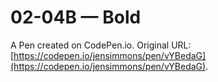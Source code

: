 # 02-04B — Bold

A Pen created on CodePen.io. Original URL: [https://codepen.io/jensimmons/pen/vYBedaG](https://codepen.io/jensimmons/pen/vYBedaG).

